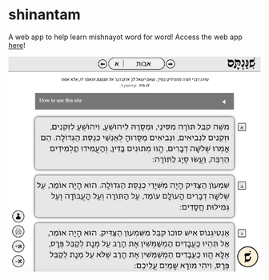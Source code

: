 # shinantam
A web app to help learn mishnayot word for word! 
Access the web app [here](https://shinantam.com)!

![](https://raw.githubusercontent.com/shahar-lazarev/shinantam/main/images/shinantam_preview.png "Shinantam Screenshot")
